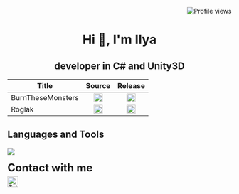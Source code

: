 <!-- Center align text using HTML -->
<p align="right"> <img src="https://komarev.com/ghpvc/?username=BCyclik&color=blue" alt="Profile views" /> </p>

<h1 align="center">
  Hi 👋, I'm Ilya
</h1>
<h2 align="center">developer in C# and Unity3D</h2>
<table>
    <thead>
        <tr>
            <th>Title</th>
            <th>Source</th>
            <th>Release</th>
        </tr>
    </thead>
    <tbody>
        <tr>
            <td><a>BurnTheseMonsters</a></td>
            <td style="text-align: center;">
                <a href="https://gitlab.com/triplet-games/BurnTheseCreatures" target="_blank">
                  <img src="https://img.icons8.com/?size=100&id=CclFWjzMJys4&format=png&color=000000" alt="V" width="20" height="20">
                </a>
            </td>
            <td style="text-align: center;">
                <a href="https://yandex.ru/games/app/298353" target="_blank">
                  <img src="https://img.icons8.com/?size=100&id=CclFWjzMJys4&format=png&color=000000" alt="V" width="20" height="20">
                </a>
            </td>
        </tr>
        <tr>
            <td><a>Roglak</a></td>
            <td style="text-align: center;">
                <a href="https://github.com/BCyclik/roglak" target="_blank">
                  <img src="https://img.icons8.com/?size=100&id=CclFWjzMJys4&format=png&color=000000" alt="V" width="20" height="20">
                </a>
            </td>
            <td style="text-align: center;">
                <a href="https://github.com/BCyclik/roglak/releases/tag/main" target="_blank">
                  <img src="https://img.icons8.com/?size=100&id=0WQnyqK0u4fE&format=png&color=000000" alt="X" width="20" height="20">
                </a>
            </td>
        </tr>
    </tbody>
</table>
<!-- Languages and Tools section -->
<h2 align="left">Languages and Tools</h2>
<p align="left">
  <a href="https://skillicons.dev">
    <img src="https://skillicons.dev/icons?i=cs,unity,cpp,unreal,vscode,py,ps,blender,html,docker,postman" />
  </a>
</p>
<!-- Contact section -->
<div style="text" align="left">
    <span style="display: block; font-size: 24px; font-weight: bold;">Contact with me</span>
    <div style="margin-top: 5px;">
        <a href="https://t.me/BCyclik">
            <img src="https://img.shields.io/badge/Telegram-2CA5E0?style=for-the-badge&logo=telegram&logoColor=white" alt="Telegram" 
                 style="height: 24px; vertical-align: middle;" />
        </a>
    </div>
</div>
